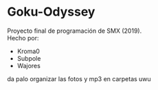 # Goku-Odyssey

Proyecto final de programación de SMX (2019).\
 Hecho por:
  - Kroma0
  - Subpole
  - Wajores

da palo organizar las fotos y mp3 en carpetas uwu
